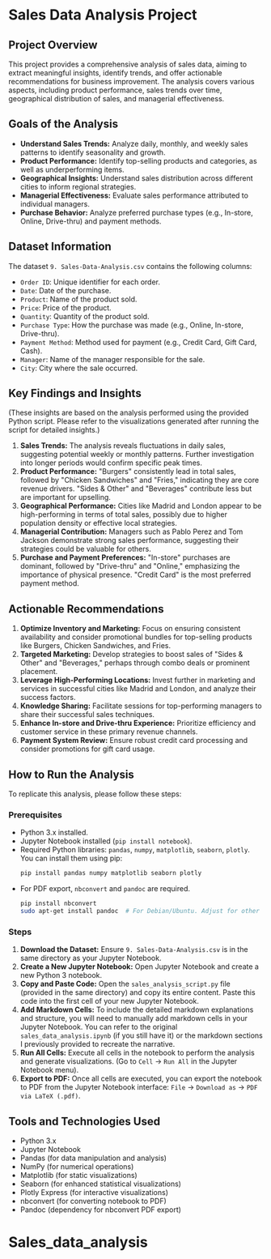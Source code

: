 # Sales Data Analysis Project

## Project Overview
This project provides a comprehensive analysis of sales data, aiming to extract meaningful insights, identify trends, and offer actionable recommendations for business improvement. The analysis covers various aspects, including product performance, sales trends over time, geographical distribution of sales, and managerial effectiveness.

## Goals of the Analysis
-   **Understand Sales Trends:** Analyze daily, monthly, and weekly sales patterns to identify seasonality and growth.
-   **Product Performance:** Identify top-selling products and categories, as well as underperforming items.
-   **Geographical Insights:** Understand sales distribution across different cities to inform regional strategies.
-   **Managerial Effectiveness:** Evaluate sales performance attributed to individual managers.
-   **Purchase Behavior:** Analyze preferred purchase types (e.g., In-store, Online, Drive-thru) and payment methods.

## Dataset Information
The dataset `9. Sales-Data-Analysis.csv` contains the following columns:
-   `Order ID`: Unique identifier for each order.
-   `Date`: Date of the purchase.
-   `Product`: Name of the product sold.
-   `Price`: Price of the product.
-   `Quantity`: Quantity of the product sold.
-   `Purchase Type`: How the purchase was made (e.g., Online, In-store, Drive-thru).
-   `Payment Method`: Method used for payment (e.g., Credit Card, Gift Card, Cash).
-   `Manager`: Name of the manager responsible for the sale.
-   `City`: City where the sale occurred.

## Key Findings and Insights
(These insights are based on the analysis performed using the provided Python script. Please refer to the visualizations generated after running the script for detailed insights.)

1.  **Sales Trends:** The analysis reveals fluctuations in daily sales, suggesting potential weekly or monthly patterns. Further investigation into longer periods would confirm specific peak times.
2.  **Product Performance:** "Burgers" consistently lead in total sales, followed by "Chicken Sandwiches" and "Fries," indicating they are core revenue drivers. "Sides & Other" and "Beverages" contribute less but are important for upselling.
3.  **Geographical Performance:** Cities like Madrid and London appear to be high-performing in terms of total sales, possibly due to higher population density or effective local strategies.
4.  **Managerial Contribution:** Managers such as Pablo Perez and Tom Jackson demonstrate strong sales performance, suggesting their strategies could be valuable for others.
5.  **Purchase and Payment Preferences:** "In-store" purchases are dominant, followed by "Drive-thru" and "Online," emphasizing the importance of physical presence. "Credit Card" is the most preferred payment method.

## Actionable Recommendations
1.  **Optimize Inventory and Marketing:** Focus on ensuring consistent availability and consider promotional bundles for top-selling products like Burgers, Chicken Sandwiches, and Fries.
2.  **Targeted Marketing:** Develop strategies to boost sales of "Sides & Other" and "Beverages," perhaps through combo deals or prominent placement.
3.  **Leverage High-Performing Locations:** Invest further in marketing and services in successful cities like Madrid and London, and analyze their success factors.
4.  **Knowledge Sharing:** Facilitate sessions for top-performing managers to share their successful sales techniques.
5.  **Enhance In-store and Drive-thru Experience:** Prioritize efficiency and customer service in these primary revenue channels.
6.  **Payment System Review:** Ensure robust credit card processing and consider promotions for gift card usage.

## How to Run the Analysis

To replicate this analysis, please follow these steps:

### Prerequisites
-   Python 3.x installed.
-   Jupyter Notebook installed (`pip install notebook`).
-   Required Python libraries: `pandas`, `numpy`, `matplotlib`, `seaborn`, `plotly`.
    You can install them using pip:
    ```bash
    pip install pandas numpy matplotlib seaborn plotly
    ```
-   For PDF export, `nbconvert` and `pandoc` are required.
    ```bash
    pip install nbconvert
    sudo apt-get install pandoc  # For Debian/Ubuntu. Adjust for other OS.
    ```

### Steps
1.  **Download the Dataset:** Ensure `9. Sales-Data-Analysis.csv` is in the same directory as your Jupyter Notebook.
2.  **Create a New Jupyter Notebook:** Open Jupyter Notebook and create a new Python 3 notebook.
3.  **Copy and Paste Code:** Open the `sales_analysis_script.py` file (provided in the same directory) and copy its entire content. Paste this code into the first cell of your new Jupyter Notebook.
4.  **Add Markdown Cells:** To include the detailed markdown explanations and structure, you will need to manually add markdown cells in your Jupyter Notebook. You can refer to the original `sales_data_analysis.ipynb` (if you still have it) or the markdown sections I previously provided to recreate the narrative.
5.  **Run All Cells:** Execute all cells in the notebook to perform the analysis and generate visualizations.
    (Go to `Cell` -> `Run All` in the Jupyter Notebook menu).
6.  **Export to PDF:** Once all cells are executed, you can export the notebook to PDF from the Jupyter Notebook interface:
    `File` -> `Download as` -> `PDF via LaTeX (.pdf)`.

## Tools and Technologies Used
-   Python 3.x
-   Jupyter Notebook
-   Pandas (for data manipulation and analysis)
-   NumPy (for numerical operations)
-   Matplotlib (for static visualizations)
-   Seaborn (for enhanced statistical visualizations)
-   Plotly Express (for interactive visualizations)
-   nbconvert (for converting notebook to PDF)
-   Pandoc (dependency for nbconvert PDF export)


# Sales_data_analysis
